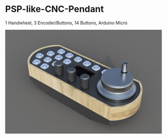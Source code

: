 # PSP-like-CNC-Pendant
1 Handwheel, 3 Encoder/Buttons, 14 Buttons, Arduino Micro

![alt text](https://github.com/VolkerSchneider89/PSP-like-CNC-Pendant/blob/main/Images/CAD-Rendered.jpg?raw=true)
